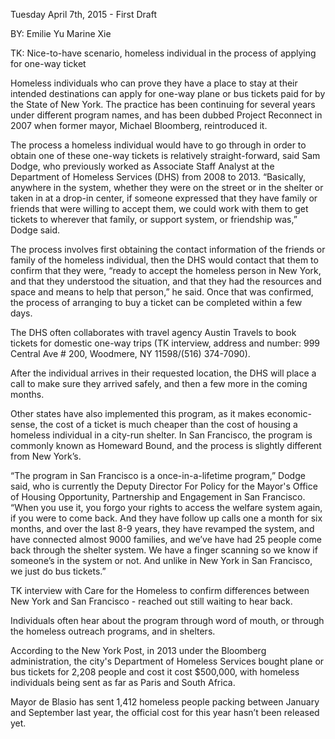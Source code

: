 Tuesday April 7th, 2015 - First Draft

BY: Emilie Yu Marine Xie

TK: Nice-to-have scenario, homeless individual in the process of applying for one-way ticket

Homeless individuals who can prove they have a place to stay at their intended destinations can apply for one-way plane or bus tickets paid for by the State of New York. The practice has been continuing for several years under different program names, and has been dubbed Project Reconnect in 2007 when former mayor, Michael Bloomberg, reintroduced it.

The process a homeless individual would have to go through in order to obtain one of these one-way tickets is relatively straight-forward, said Sam Dodge, who previously worked as Associate Staff Analyst at the Department of Homeless Services (DHS) from 2008 to 2013. “Basically, anywhere in the system, whether they were on the street or in the shelter or taken in at a drop-in center, if someone expressed that they have family or friends that were willing to accept them, we could work with them to get tickets to wherever that family, or support system, or friendship was,” Dodge said.

The process involves first obtaining the contact information of the friends or family of the homeless individual, then the DHS would contact that them to confirm that they were, “ready to accept the homeless person in New York, and that they understood the situation, and that they had the resources and space and means to help that person,” he said. Once that was confirmed, the process of arranging to buy a ticket can be completed within a few days. 

The DHS often collaborates with travel agency Austin Travels to book tickets for domestic one-way trips (TK interview, address and number: 999 Central Ave # 200, Woodmere, NY 11598/(516) 374-7090).

After the individual arrives in their requested location, the DHS will place a call to make sure they arrived safely, and then a few more in the coming months. 

Other states have also implemented this program, as it makes economic-sense, the cost of a ticket is much cheaper than the cost of housing a homeless individual in a city-run shelter. In San Francisco, the program is commonly known as Homeward Bound, and the process is slightly different from New York’s.

“The program in San Francisco is a once-in-a-lifetime program,” Dodge said, who is currently the Deputy Director For Policy for the Mayor's Office of Housing Opportunity, Partnership and Engagement in San Francisco. “When you use it, you forgo your rights to access the welfare system again, if you were to come back. And they have follow up calls one a month for six months, and over the last 8-9 years, they have revamped the system, and have connected almost 9000 families, and we’ve have had 25 people come back through the shelter system. We have a finger scanning so we know if someone’s in the system or not. And unlike in New York in San Francisco, we just do bus tickets.”

TK interview with Care for the Homeless to confirm differences between New York and San Francisco - reached out still waiting to hear back.

Individuals often hear about the program through word of mouth, or through the homeless outreach programs, and in shelters. 

According to the New York Post, in 2013 under the Bloomberg administration, the city's Department of Homeless Services bought plane or bus tickets for 2,208 people and cost it cost $500,000, with homeless individuals being sent as far as Paris and South Africa. 

Mayor de Blasio has sent 1,412 homeless people packing between January and September last year, the official cost for this year hasn’t been released yet.
